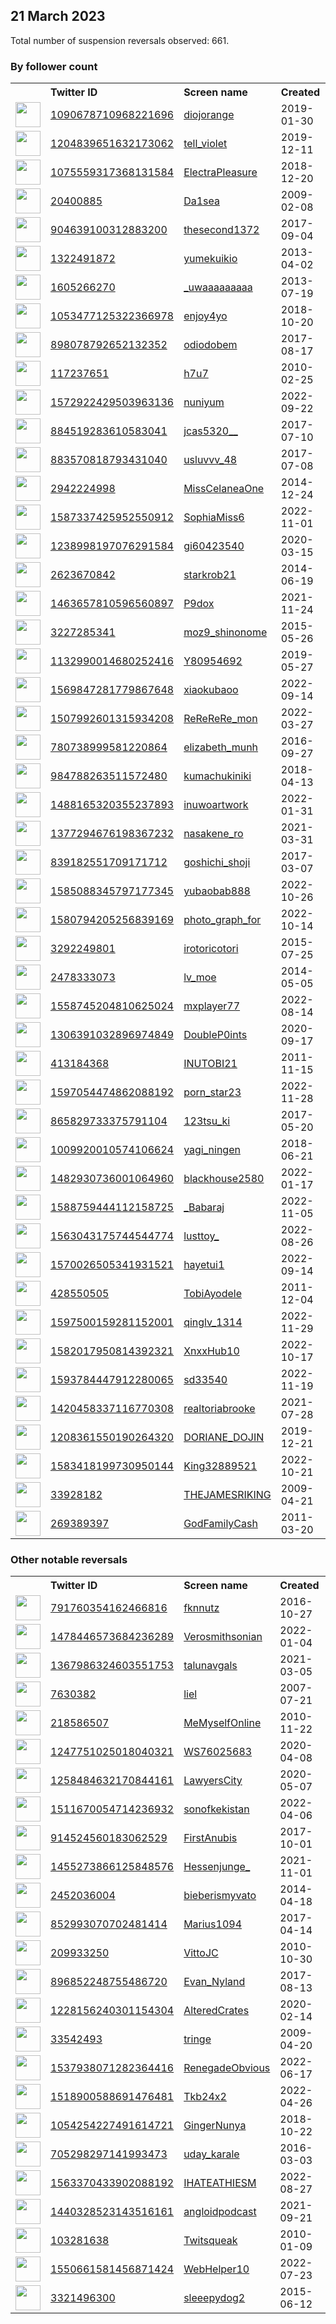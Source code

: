 
## 21 March 2023
Total number of suspension reversals observed: 661.

### By follower count
<table><tr><th></th><th align="left">Twitter ID</th><th align="left">Screen name</th>
<th align="left">Created</th><th align="left">Status</th><th align="left">Suspended</th><th align="left">Followers</th>
<tr><td><a href="https://pbs.twimg.com/profile_images/1637490944923533313/crRnyinU_normal.jpg"><img src="https://pbs.twimg.com/profile_images/1637490944923533313/crRnyinU_normal.jpg" width="40px" height="40px" align="center"/></a></td><td><a href="https://twitter.com/intent/user?user_id=1090678710968221696">1090678710968221696</a></td><td><a href="https://twitter.com/diojorange">diojorange</a></td><td>2019-01-30</td><td align="center"></td><td>2022-09-21</td><td>653983</td></tr>
<tr><td><a href="https://pbs.twimg.com/profile_images/1350491253406896130/P5OKT0a6_normal.jpg"><img src="https://pbs.twimg.com/profile_images/1350491253406896130/P5OKT0a6_normal.jpg" width="40px" height="40px" align="center"/></a></td><td><a href="https://twitter.com/intent/user?user_id=1204839651632173062">1204839651632173062</a></td><td><a href="https://twitter.com/tell_violet">tell_violet</a></td><td>2019-12-11</td><td align="center"></td><td>2023-02-06</td><td>401497</td></tr>
<tr><td><a href="https://pbs.twimg.com/profile_images/1075561028769988609/qSZPYdl7_normal.jpg"><img src="https://pbs.twimg.com/profile_images/1075561028769988609/qSZPYdl7_normal.jpg" width="40px" height="40px" align="center"/></a></td><td><a href="https://twitter.com/intent/user?user_id=1075559317368131584">1075559317368131584</a></td><td><a href="https://twitter.com/ElectraPleasure">ElectraPleasure</a></td><td>2018-12-20</td><td align="center"></td><td>2023-01-24</td><td>333628</td></tr>
<tr><td><a href="https://pbs.twimg.com/profile_images/1656657364274270211/zOsFqwuO_normal.jpg"><img src="https://pbs.twimg.com/profile_images/1656657364274270211/zOsFqwuO_normal.jpg" width="40px" height="40px" align="center"/></a></td><td><a href="https://twitter.com/intent/user?user_id=20400885">20400885</a></td><td><a href="https://twitter.com/Da1sea">Da1sea</a></td><td>2009-02-08</td><td align="center"></td><td>2022-10-12</td><td>276766</td></tr>
<tr><td><a href="https://pbs.twimg.com/profile_images/1640363805573259264/e5UzXES7_normal.jpg"><img src="https://pbs.twimg.com/profile_images/1640363805573259264/e5UzXES7_normal.jpg" width="40px" height="40px" align="center"/></a></td><td><a href="https://twitter.com/intent/user?user_id=904639100312883200">904639100312883200</a></td><td><a href="https://twitter.com/thesecond1372">thesecond1372</a></td><td>2017-09-04</td><td align="center"></td><td>2023-02-04</td><td>219672</td></tr>
<tr><td><a href="https://pbs.twimg.com/profile_images/1342885479197249536/PQ-DDsUU_normal.jpg"><img src="https://pbs.twimg.com/profile_images/1342885479197249536/PQ-DDsUU_normal.jpg" width="40px" height="40px" align="center"/></a></td><td><a href="https://twitter.com/intent/user?user_id=1322491872">1322491872</a></td><td><a href="https://twitter.com/yumekuikio">yumekuikio</a></td><td>2013-04-02</td><td align="center"></td><td>2023-02-03</td><td>209951</td></tr>
<tr><td><a href="https://pbs.twimg.com/profile_images/1570491934569033730/xdwXg6Md_normal.jpg"><img src="https://pbs.twimg.com/profile_images/1570491934569033730/xdwXg6Md_normal.jpg" width="40px" height="40px" align="center"/></a></td><td><a href="https://twitter.com/intent/user?user_id=1605266270">1605266270</a></td><td><a href="https://twitter.com/_uwaaaaaaaaa">_uwaaaaaaaaa</a></td><td>2013-07-19</td><td align="center"></td><td>2023-02-06</td><td>203693</td></tr>
<tr><td><a href="https://pbs.twimg.com/profile_images/1493925949120733185/UnxdAF2W_normal.jpg"><img src="https://pbs.twimg.com/profile_images/1493925949120733185/UnxdAF2W_normal.jpg" width="40px" height="40px" align="center"/></a></td><td><a href="https://twitter.com/intent/user?user_id=1053477125322366978">1053477125322366978</a></td><td><a href="https://twitter.com/enjoy4yo">enjoy4yo</a></td><td>2018-10-20</td><td align="center"></td><td>2023-02-03</td><td>176208</td></tr>
<tr><td><a href="https://pbs.twimg.com/profile_images/1012961089376710661/DuGiosKz_normal.jpg"><img src="https://pbs.twimg.com/profile_images/1012961089376710661/DuGiosKz_normal.jpg" width="40px" height="40px" align="center"/></a></td><td><a href="https://twitter.com/intent/user?user_id=898078792652132352">898078792652132352</a></td><td><a href="https://twitter.com/odiodobem">odiodobem</a></td><td>2017-08-17</td><td align="center"></td><td></td><td>172413</td></tr>
<tr><td><a href="https://pbs.twimg.com/profile_images/1649094397437571072/gKPe8GGB_normal.jpg"><img src="https://pbs.twimg.com/profile_images/1649094397437571072/gKPe8GGB_normal.jpg" width="40px" height="40px" align="center"/></a></td><td><a href="https://twitter.com/intent/user?user_id=117237651">117237651</a></td><td><a href="https://twitter.com/h7u7">h7u7</a></td><td>2010-02-25</td><td align="center"></td><td>2023-02-03</td><td>146983</td></tr>
<tr><td><a href="https://pbs.twimg.com/profile_images/1605027326890479616/jY_uVUeY_normal.jpg"><img src="https://pbs.twimg.com/profile_images/1605027326890479616/jY_uVUeY_normal.jpg" width="40px" height="40px" align="center"/></a></td><td><a href="https://twitter.com/intent/user?user_id=1572922429503963136">1572922429503963136</a></td><td><a href="https://twitter.com/nuniyum">nuniyum</a></td><td>2022-09-22</td><td align="center"></td><td>2023-02-03</td><td>143323</td></tr>
<tr><td><a href="https://pbs.twimg.com/profile_images/1062949268502261766/x8IvTNvL_normal.jpg"><img src="https://pbs.twimg.com/profile_images/1062949268502261766/x8IvTNvL_normal.jpg" width="40px" height="40px" align="center"/></a></td><td><a href="https://twitter.com/intent/user?user_id=884519283610583041">884519283610583041</a></td><td><a href="https://twitter.com/jcas5320__">jcas5320__</a></td><td>2017-07-10</td><td align="center"></td><td>2023-03-09</td><td>97744</td></tr>
<tr><td><a href="https://pbs.twimg.com/profile_images/1567018808384311298/EoPCbEK9_normal.jpg"><img src="https://pbs.twimg.com/profile_images/1567018808384311298/EoPCbEK9_normal.jpg" width="40px" height="40px" align="center"/></a></td><td><a href="https://twitter.com/intent/user?user_id=883570818793431040">883570818793431040</a></td><td><a href="https://twitter.com/usluvvv_48">usluvvv_48</a></td><td>2017-07-08</td><td align="center"></td><td>2023-02-03</td><td>81097</td></tr>
<tr><td><a href="https://pbs.twimg.com/profile_images/1637916495735840768/tgoW3qWZ_normal.jpg"><img src="https://pbs.twimg.com/profile_images/1637916495735840768/tgoW3qWZ_normal.jpg" width="40px" height="40px" align="center"/></a></td><td><a href="https://twitter.com/intent/user?user_id=2942224998">2942224998</a></td><td><a href="https://twitter.com/MissCelaneaOne">MissCelaneaOne</a></td><td>2014-12-24</td><td align="center"></td><td></td><td>68801</td></tr>
<tr><td><a href="https://pbs.twimg.com/profile_images/1617178415249125378/-Qc9XyuO_normal.jpg"><img src="https://pbs.twimg.com/profile_images/1617178415249125378/-Qc9XyuO_normal.jpg" width="40px" height="40px" align="center"/></a></td><td><a href="https://twitter.com/intent/user?user_id=1587337425952550912">1587337425952550912</a></td><td><a href="https://twitter.com/SophiaMiss6">SophiaMiss6</a></td><td>2022-11-01</td><td align="center"></td><td>2023-02-03</td><td>67397</td></tr>
<tr><td><a href="https://pbs.twimg.com/profile_images/1637956295629369345/vqqdfFHt_normal.jpg"><img src="https://pbs.twimg.com/profile_images/1637956295629369345/vqqdfFHt_normal.jpg" width="40px" height="40px" align="center"/></a></td><td><a href="https://twitter.com/intent/user?user_id=1238998197076291584">1238998197076291584</a></td><td><a href="https://twitter.com/gi60423540">gi60423540</a></td><td>2020-03-15</td><td align="center"></td><td>2023-02-06</td><td>66401</td></tr>
<tr><td><a href="https://pbs.twimg.com/profile_images/1642430094655336450/Hsx1BtsW_normal.jpg"><img src="https://pbs.twimg.com/profile_images/1642430094655336450/Hsx1BtsW_normal.jpg" width="40px" height="40px" align="center"/></a></td><td><a href="https://twitter.com/intent/user?user_id=2623670842">2623670842</a></td><td><a href="https://twitter.com/starkrob21">starkrob21</a></td><td>2014-06-19</td><td align="center"></td><td>2022-10-06</td><td>63856</td></tr>
<tr><td><a href="https://pbs.twimg.com/profile_images/1659310361886199808/Nr8T8TYr_normal.jpg"><img src="https://pbs.twimg.com/profile_images/1659310361886199808/Nr8T8TYr_normal.jpg" width="40px" height="40px" align="center"/></a></td><td><a href="https://twitter.com/intent/user?user_id=1463657810596560897">1463657810596560897</a></td><td><a href="https://twitter.com/P9dox">P9dox</a></td><td>2021-11-24</td><td align="center"></td><td>2023-02-03</td><td>62172</td></tr>
<tr><td><a href="https://pbs.twimg.com/profile_images/1602648507084460032/3okjE_k6_normal.jpg"><img src="https://pbs.twimg.com/profile_images/1602648507084460032/3okjE_k6_normal.jpg" width="40px" height="40px" align="center"/></a></td><td><a href="https://twitter.com/intent/user?user_id=3227285341">3227285341</a></td><td><a href="https://twitter.com/moz9_shinonome">moz9_shinonome</a></td><td>2015-05-26</td><td align="center"></td><td>2023-02-05</td><td>60215</td></tr>
<tr><td><a href="https://pbs.twimg.com/profile_images/1658453999828475905/odgNw2wm_normal.jpg"><img src="https://pbs.twimg.com/profile_images/1658453999828475905/odgNw2wm_normal.jpg" width="40px" height="40px" align="center"/></a></td><td><a href="https://twitter.com/intent/user?user_id=1132990014680252416">1132990014680252416</a></td><td><a href="https://twitter.com/Y80954692">Y80954692</a></td><td>2019-05-27</td><td align="center"></td><td>2023-02-05</td><td>59352</td></tr>
<tr><td><a href="https://pbs.twimg.com/profile_images/1640696897542430722/sWURDWj-_normal.jpg"><img src="https://pbs.twimg.com/profile_images/1640696897542430722/sWURDWj-_normal.jpg" width="40px" height="40px" align="center"/></a></td><td><a href="https://twitter.com/intent/user?user_id=1569847281779867648">1569847281779867648</a></td><td><a href="https://twitter.com/xiaokubaoo">xiaokubaoo</a></td><td>2022-09-14</td><td align="center"></td><td>2023-02-03</td><td>58461</td></tr>
<tr><td><a href="https://pbs.twimg.com/profile_images/1609213169121234944/zzwG1r9q_normal.jpg"><img src="https://pbs.twimg.com/profile_images/1609213169121234944/zzwG1r9q_normal.jpg" width="40px" height="40px" align="center"/></a></td><td><a href="https://twitter.com/intent/user?user_id=1507992601315934208">1507992601315934208</a></td><td><a href="https://twitter.com/ReReReRe_mon">ReReReRe_mon</a></td><td>2022-03-27</td><td align="center"></td><td>2023-02-06</td><td>54252</td></tr>
<tr><td><a href="https://pbs.twimg.com/profile_images/1654862382357970944/bG2-pN9__normal.jpg"><img src="https://pbs.twimg.com/profile_images/1654862382357970944/bG2-pN9__normal.jpg" width="40px" height="40px" align="center"/></a></td><td><a href="https://twitter.com/intent/user?user_id=780738999581220864">780738999581220864</a></td><td><a href="https://twitter.com/elizabeth_munh">elizabeth_munh</a></td><td>2016-09-27</td><td align="center"></td><td>2023-02-03</td><td>53850</td></tr>
<tr><td><a href="https://pbs.twimg.com/profile_images/1652280990818271233/CX-WRmlA_normal.jpg"><img src="https://pbs.twimg.com/profile_images/1652280990818271233/CX-WRmlA_normal.jpg" width="40px" height="40px" align="center"/></a></td><td><a href="https://twitter.com/intent/user?user_id=984788263511572480">984788263511572480</a></td><td><a href="https://twitter.com/kumachukiniki">kumachukiniki</a></td><td>2018-04-13</td><td align="center"></td><td>2023-02-05</td><td>49272</td></tr>
<tr><td><a href="https://pbs.twimg.com/profile_images/1564228912627871744/SNmLRsHO_normal.jpg"><img src="https://pbs.twimg.com/profile_images/1564228912627871744/SNmLRsHO_normal.jpg" width="40px" height="40px" align="center"/></a></td><td><a href="https://twitter.com/intent/user?user_id=1488165320355237893">1488165320355237893</a></td><td><a href="https://twitter.com/inuwoartwork">inuwoartwork</a></td><td>2022-01-31</td><td align="center"></td><td>2023-02-03</td><td>47615</td></tr>
<tr><td><a href="https://pbs.twimg.com/profile_images/1551220545001500674/LFvxqBMD_normal.jpg"><img src="https://pbs.twimg.com/profile_images/1551220545001500674/LFvxqBMD_normal.jpg" width="40px" height="40px" align="center"/></a></td><td><a href="https://twitter.com/intent/user?user_id=1377294676198367232">1377294676198367232</a></td><td><a href="https://twitter.com/nasakene_ro">nasakene_ro</a></td><td>2021-03-31</td><td align="center">🚫</td><td>2023-02-05</td><td>45562</td></tr>
<tr><td><a href="https://pbs.twimg.com/profile_images/1645810841642737671/y7nhAgsq_normal.jpg"><img src="https://pbs.twimg.com/profile_images/1645810841642737671/y7nhAgsq_normal.jpg" width="40px" height="40px" align="center"/></a></td><td><a href="https://twitter.com/intent/user?user_id=839182551709171712">839182551709171712</a></td><td><a href="https://twitter.com/goshichi_shoji">goshichi_shoji</a></td><td>2017-03-07</td><td align="center"></td><td>2023-02-06</td><td>42756</td></tr>
<tr><td><a href="https://pbs.twimg.com/profile_images/1652292499145146368/AtxP6BTq_normal.jpg"><img src="https://pbs.twimg.com/profile_images/1652292499145146368/AtxP6BTq_normal.jpg" width="40px" height="40px" align="center"/></a></td><td><a href="https://twitter.com/intent/user?user_id=1585088345797177345">1585088345797177345</a></td><td><a href="https://twitter.com/yubaobab888">yubaobab888</a></td><td>2022-10-26</td><td align="center"></td><td>2023-02-03</td><td>41837</td></tr>
<tr><td><a href="https://pbs.twimg.com/profile_images/1658718128610885634/2-5ud7nX_normal.jpg"><img src="https://pbs.twimg.com/profile_images/1658718128610885634/2-5ud7nX_normal.jpg" width="40px" height="40px" align="center"/></a></td><td><a href="https://twitter.com/intent/user?user_id=1580794205256839169">1580794205256839169</a></td><td><a href="https://twitter.com/photo_graph_for">photo_graph_for</a></td><td>2022-10-14</td><td align="center"></td><td>2023-02-03</td><td>40578</td></tr>
<tr><td><a href="https://pbs.twimg.com/profile_images/1615641694392967168/KMYVrpYj_normal.jpg"><img src="https://pbs.twimg.com/profile_images/1615641694392967168/KMYVrpYj_normal.jpg" width="40px" height="40px" align="center"/></a></td><td><a href="https://twitter.com/intent/user?user_id=3292249801">3292249801</a></td><td><a href="https://twitter.com/irotoricotori">irotoricotori</a></td><td>2015-07-25</td><td align="center"></td><td>2023-02-05</td><td>40337</td></tr>
<tr><td><a href="https://pbs.twimg.com/profile_images/1636585780041879552/iBFGKf1D_normal.jpg"><img src="https://pbs.twimg.com/profile_images/1636585780041879552/iBFGKf1D_normal.jpg" width="40px" height="40px" align="center"/></a></td><td><a href="https://twitter.com/intent/user?user_id=2478333073">2478333073</a></td><td><a href="https://twitter.com/lv_moe">lv_moe</a></td><td>2014-05-05</td><td align="center"></td><td>2023-02-03</td><td>38849</td></tr>
<tr><td><a href="https://pbs.twimg.com/profile_images/1638462995042037760/6R_3N-ib_normal.jpg"><img src="https://pbs.twimg.com/profile_images/1638462995042037760/6R_3N-ib_normal.jpg" width="40px" height="40px" align="center"/></a></td><td><a href="https://twitter.com/intent/user?user_id=1558745204810625024">1558745204810625024</a></td><td><a href="https://twitter.com/mxplayer77">mxplayer77</a></td><td>2022-08-14</td><td align="center"></td><td>2023-02-03</td><td>37786</td></tr>
<tr><td><a href="https://pbs.twimg.com/profile_images/1619628392902721538/OhXNNrq7_normal.jpg"><img src="https://pbs.twimg.com/profile_images/1619628392902721538/OhXNNrq7_normal.jpg" width="40px" height="40px" align="center"/></a></td><td><a href="https://twitter.com/intent/user?user_id=1306391032896974849">1306391032896974849</a></td><td><a href="https://twitter.com/DoubleP0ints">DoubleP0ints</a></td><td>2020-09-17</td><td align="center"></td><td>2023-02-03</td><td>37152</td></tr>
<tr><td><a href="https://pbs.twimg.com/profile_images/1645334272478437377/D9s-1sQs_normal.jpg"><img src="https://pbs.twimg.com/profile_images/1645334272478437377/D9s-1sQs_normal.jpg" width="40px" height="40px" align="center"/></a></td><td><a href="https://twitter.com/intent/user?user_id=413184368">413184368</a></td><td><a href="https://twitter.com/INUTOBI21">INUTOBI21</a></td><td>2011-11-15</td><td align="center"></td><td>2023-02-02</td><td>33967</td></tr>
<tr><td><a href="https://pbs.twimg.com/profile_images/1658765802038861824/SYSAsWqF_normal.jpg"><img src="https://pbs.twimg.com/profile_images/1658765802038861824/SYSAsWqF_normal.jpg" width="40px" height="40px" align="center"/></a></td><td><a href="https://twitter.com/intent/user?user_id=1597054474862088192">1597054474862088192</a></td><td><a href="https://twitter.com/porn_star23">porn_star23</a></td><td>2022-11-28</td><td align="center"></td><td>2023-02-03</td><td>31911</td></tr>
<tr><td><a href="https://pbs.twimg.com/profile_images/1596942671075233792/ScfZvgDu_normal.jpg"><img src="https://pbs.twimg.com/profile_images/1596942671075233792/ScfZvgDu_normal.jpg" width="40px" height="40px" align="center"/></a></td><td><a href="https://twitter.com/intent/user?user_id=865829733375791104">865829733375791104</a></td><td><a href="https://twitter.com/123tsu_ki">123tsu_ki</a></td><td>2017-05-20</td><td align="center"></td><td>2023-02-03</td><td>31358</td></tr>
<tr><td><a href="https://pbs.twimg.com/profile_images/1010003627799244802/G7gJH-br_normal.jpg"><img src="https://pbs.twimg.com/profile_images/1010003627799244802/G7gJH-br_normal.jpg" width="40px" height="40px" align="center"/></a></td><td><a href="https://twitter.com/intent/user?user_id=1009920010574106624">1009920010574106624</a></td><td><a href="https://twitter.com/yagi_ningen">yagi_ningen</a></td><td>2018-06-21</td><td align="center"></td><td>2023-02-05</td><td>29166</td></tr>
<tr><td><a href="https://pbs.twimg.com/profile_images/1616695633360064512/C8za14d5_normal.jpg"><img src="https://pbs.twimg.com/profile_images/1616695633360064512/C8za14d5_normal.jpg" width="40px" height="40px" align="center"/></a></td><td><a href="https://twitter.com/intent/user?user_id=1482930736001064960">1482930736001064960</a></td><td><a href="https://twitter.com/blackhouse2580">blackhouse2580</a></td><td>2022-01-17</td><td align="center"></td><td>2023-02-03</td><td>26608</td></tr>
<tr><td><a href="https://pbs.twimg.com/profile_images/1611973049053765633/H41gDEoS_normal.jpg"><img src="https://pbs.twimg.com/profile_images/1611973049053765633/H41gDEoS_normal.jpg" width="40px" height="40px" align="center"/></a></td><td><a href="https://twitter.com/intent/user?user_id=1588759444112158725">1588759444112158725</a></td><td><a href="https://twitter.com/_Babaraj">_Babaraj</a></td><td>2022-11-05</td><td align="center">🚫</td><td>2023-02-03</td><td>25013</td></tr>
<tr><td><a href="https://pbs.twimg.com/profile_images/1647200071937830912/IZGc008T_normal.jpg"><img src="https://pbs.twimg.com/profile_images/1647200071937830912/IZGc008T_normal.jpg" width="40px" height="40px" align="center"/></a></td><td><a href="https://twitter.com/intent/user?user_id=1563043175744544774">1563043175744544774</a></td><td><a href="https://twitter.com/lusttoy_">lusttoy_</a></td><td>2022-08-26</td><td align="center">🚫</td><td>2023-02-03</td><td>24073</td></tr>
<tr><td><a href="https://pbs.twimg.com/profile_images/1656132895931760640/aYKj2qAQ_normal.jpg"><img src="https://pbs.twimg.com/profile_images/1656132895931760640/aYKj2qAQ_normal.jpg" width="40px" height="40px" align="center"/></a></td><td><a href="https://twitter.com/intent/user?user_id=1570026505341931521">1570026505341931521</a></td><td><a href="https://twitter.com/hayetui1">hayetui1</a></td><td>2022-09-14</td><td align="center"></td><td>2023-02-03</td><td>23642</td></tr>
<tr><td><a href="https://pbs.twimg.com/profile_images/1639970516030070784/I_XPbcQ9_normal.jpg"><img src="https://pbs.twimg.com/profile_images/1639970516030070784/I_XPbcQ9_normal.jpg" width="40px" height="40px" align="center"/></a></td><td><a href="https://twitter.com/intent/user?user_id=428550505">428550505</a></td><td><a href="https://twitter.com/TobiAyodele">TobiAyodele</a></td><td>2011-12-04</td><td align="center">🚫</td><td>2023-01-13</td><td>23482</td></tr>
<tr><td><a href="https://pbs.twimg.com/profile_images/1638325747344625664/VotD97Ec_normal.jpg"><img src="https://pbs.twimg.com/profile_images/1638325747344625664/VotD97Ec_normal.jpg" width="40px" height="40px" align="center"/></a></td><td><a href="https://twitter.com/intent/user?user_id=1597500159281152001">1597500159281152001</a></td><td><a href="https://twitter.com/qinglv_1314">qinglv_1314</a></td><td>2022-11-29</td><td align="center">🚫</td><td>2023-02-03</td><td>22918</td></tr>
<tr><td><a href="https://pbs.twimg.com/profile_images/1605584646380453889/SmAfte6T_normal.jpg"><img src="https://pbs.twimg.com/profile_images/1605584646380453889/SmAfte6T_normal.jpg" width="40px" height="40px" align="center"/></a></td><td><a href="https://twitter.com/intent/user?user_id=1582017950814392321">1582017950814392321</a></td><td><a href="https://twitter.com/XnxxHub10">XnxxHub10</a></td><td>2022-10-17</td><td align="center">🚫</td><td>2023-02-03</td><td>22761</td></tr>
<tr><td><a href="https://pbs.twimg.com/profile_images/1643990582501711874/O-ykFNBx_normal.jpg"><img src="https://pbs.twimg.com/profile_images/1643990582501711874/O-ykFNBx_normal.jpg" width="40px" height="40px" align="center"/></a></td><td><a href="https://twitter.com/intent/user?user_id=1593784447912280065">1593784447912280065</a></td><td><a href="https://twitter.com/sd33540">sd33540</a></td><td>2022-11-19</td><td align="center"></td><td>2023-02-03</td><td>21347</td></tr>
<tr><td><a href="https://pbs.twimg.com/profile_images/1638260766963912716/2gx-Wova_normal.jpg"><img src="https://pbs.twimg.com/profile_images/1638260766963912716/2gx-Wova_normal.jpg" width="40px" height="40px" align="center"/></a></td><td><a href="https://twitter.com/intent/user?user_id=1420458337116770308">1420458337116770308</a></td><td><a href="https://twitter.com/realtoriabrooke">realtoriabrooke</a></td><td>2021-07-28</td><td align="center"></td><td>2022-11-09</td><td>19668</td></tr>
<tr><td><a href="https://pbs.twimg.com/profile_images/1208362086683697153/lA49q4Qu_normal.jpg"><img src="https://pbs.twimg.com/profile_images/1208362086683697153/lA49q4Qu_normal.jpg" width="40px" height="40px" align="center"/></a></td><td><a href="https://twitter.com/intent/user?user_id=1208361550190264320">1208361550190264320</a></td><td><a href="https://twitter.com/DORIANE_DOJIN">DORIANE_DOJIN</a></td><td>2019-12-21</td><td align="center"></td><td>2023-02-06</td><td>19129</td></tr>
<tr><td><a href="https://pbs.twimg.com/profile_images/1612711024540680194/SAf1clm7_normal.jpg"><img src="https://pbs.twimg.com/profile_images/1612711024540680194/SAf1clm7_normal.jpg" width="40px" height="40px" align="center"/></a></td><td><a href="https://twitter.com/intent/user?user_id=1583418199730950144">1583418199730950144</a></td><td><a href="https://twitter.com/King32889521">King32889521</a></td><td>2022-10-21</td><td align="center">🚫</td><td>2023-02-03</td><td>17983</td></tr>
<tr><td><a href="https://pbs.twimg.com/profile_images/1646869949816659971/3lqPIIM5_normal.jpg"><img src="https://pbs.twimg.com/profile_images/1646869949816659971/3lqPIIM5_normal.jpg" width="40px" height="40px" align="center"/></a></td><td><a href="https://twitter.com/intent/user?user_id=33928182">33928182</a></td><td><a href="https://twitter.com/THEJAMESRIKING">THEJAMESRIKING</a></td><td>2009-04-21</td><td align="center">🔒</td><td>2022-11-24</td><td>17449</td></tr>
<tr><td><a href="https://pbs.twimg.com/profile_images/1638108200607322114/Ove3ku5t_normal.jpg"><img src="https://pbs.twimg.com/profile_images/1638108200607322114/Ove3ku5t_normal.jpg" width="40px" height="40px" align="center"/></a></td><td><a href="https://twitter.com/intent/user?user_id=269389397">269389397</a></td><td><a href="https://twitter.com/GodFamilyCash">GodFamilyCash</a></td><td>2011-03-20</td><td align="center"></td><td>2022-08-13</td><td>16675</td></tr>
</table>

### Other notable reversals
<table><tr><th></th><th align="left">Twitter ID</th><th align="left">Screen name</th>
<th align="left">Created</th><th align="left">Status</th><th align="left">Suspended</th><th align="left">Followers</th>
<tr><td><a href="https://pbs.twimg.com/profile_images/1352281527200215104/KlXWTUak_normal.jpg"><img src="https://pbs.twimg.com/profile_images/1352281527200215104/KlXWTUak_normal.jpg" width="40px" height="40px" align="center"/></a></td><td><a href="https://twitter.com/intent/user?user_id=791760354162466816">791760354162466816</a></td><td><a href="https://twitter.com/fknnutz">fknnutz</a></td><td>2016-10-27</td><td align="center"></td><td>2023-03-01</td><td>1665</td></tr>
<tr><td><a href="https://pbs.twimg.com/profile_images/1638744417656766464/4NgUhjGN_normal.jpg"><img src="https://pbs.twimg.com/profile_images/1638744417656766464/4NgUhjGN_normal.jpg" width="40px" height="40px" align="center"/></a></td><td><a href="https://twitter.com/intent/user?user_id=1478446573684236289">1478446573684236289</a></td><td><a href="https://twitter.com/Verosmithsonian">Verosmithsonian</a></td><td>2022-01-04</td><td align="center">🔒</td><td>2022-11-28</td><td>398</td></tr>
<tr><td><a href="https://pbs.twimg.com/profile_images/1539287331894702081/98YKPxBx_normal.jpg"><img src="https://pbs.twimg.com/profile_images/1539287331894702081/98YKPxBx_normal.jpg" width="40px" height="40px" align="center"/></a></td><td><a href="https://twitter.com/intent/user?user_id=1367986324603551753">1367986324603551753</a></td><td><a href="https://twitter.com/talunavgals">talunavgals</a></td><td>2021-03-05</td><td align="center"></td><td>2022-12-29</td><td>952</td></tr>
<tr><td><a href="https://pbs.twimg.com/profile_images/24692232/Beijing_Great_Wall_Cable_Car6_normal.jpg"><img src="https://pbs.twimg.com/profile_images/24692232/Beijing_Great_Wall_Cable_Car6_normal.jpg" width="40px" height="40px" align="center"/></a></td><td><a href="https://twitter.com/intent/user?user_id=7630382">7630382</a></td><td><a href="https://twitter.com/liel">liel</a></td><td>2007-07-21</td><td align="center"></td><td>2023-03-20</td><td>8344</td></tr>
<tr><td><a href="https://pbs.twimg.com/profile_images/1655944585833750528/J2PzZyz5_normal.jpg"><img src="https://pbs.twimg.com/profile_images/1655944585833750528/J2PzZyz5_normal.jpg" width="40px" height="40px" align="center"/></a></td><td><a href="https://twitter.com/intent/user?user_id=218586507">218586507</a></td><td><a href="https://twitter.com/MeMyselfOnline">MeMyselfOnline</a></td><td>2010-11-22</td><td align="center"></td><td>2022-11-24</td><td>8569</td></tr>
<tr><td><a href="https://pbs.twimg.com/profile_images/1642338955373993984/F_IP1NOy_normal.jpg"><img src="https://pbs.twimg.com/profile_images/1642338955373993984/F_IP1NOy_normal.jpg" width="40px" height="40px" align="center"/></a></td><td><a href="https://twitter.com/intent/user?user_id=1247751025018040321">1247751025018040321</a></td><td><a href="https://twitter.com/WS76025683">WS76025683</a></td><td>2020-04-08</td><td align="center"></td><td>2022-12-27</td><td>1576</td></tr>
<tr><td><a href="https://pbs.twimg.com/profile_images/1259395187857518592/JYJGStSR_normal.jpg"><img src="https://pbs.twimg.com/profile_images/1259395187857518592/JYJGStSR_normal.jpg" width="40px" height="40px" align="center"/></a></td><td><a href="https://twitter.com/intent/user?user_id=1258484632170844161">1258484632170844161</a></td><td><a href="https://twitter.com/LawyersCity">LawyersCity</a></td><td>2020-05-07</td><td align="center"></td><td>2022-11-22</td><td>15077</td></tr>
<tr><td><a href="https://pbs.twimg.com/profile_images/1640244132667850753/lJGtlKn0_normal.jpg"><img src="https://pbs.twimg.com/profile_images/1640244132667850753/lJGtlKn0_normal.jpg" width="40px" height="40px" align="center"/></a></td><td><a href="https://twitter.com/intent/user?user_id=1511670054714236932">1511670054714236932</a></td><td><a href="https://twitter.com/sonofkekistan">sonofkekistan</a></td><td>2022-04-06</td><td align="center">👋</td><td>2023-03-05</td><td>282</td></tr>
<tr><td><a href="https://pbs.twimg.com/profile_images/973423372477415424/C2HeMF9D_normal.jpg"><img src="https://pbs.twimg.com/profile_images/973423372477415424/C2HeMF9D_normal.jpg" width="40px" height="40px" align="center"/></a></td><td><a href="https://twitter.com/intent/user?user_id=914524560183062529">914524560183062529</a></td><td><a href="https://twitter.com/FirstAnubis">FirstAnubis</a></td><td>2017-10-01</td><td align="center"></td><td>2023-01-02</td><td>286</td></tr>
<tr><td><a href="https://pbs.twimg.com/profile_images/1542472056218025984/iuFuuTwV_normal.jpg"><img src="https://pbs.twimg.com/profile_images/1542472056218025984/iuFuuTwV_normal.jpg" width="40px" height="40px" align="center"/></a></td><td><a href="https://twitter.com/intent/user?user_id=1455273866125848576">1455273866125848576</a></td><td><a href="https://twitter.com/Hessenjunge_">Hessenjunge_</a></td><td>2021-11-01</td><td align="center"></td><td>2022-11-07</td><td>1299</td></tr>
<tr><td><a href="https://pbs.twimg.com/profile_images/1377808737130414080/GruOdusX_normal.jpg"><img src="https://pbs.twimg.com/profile_images/1377808737130414080/GruOdusX_normal.jpg" width="40px" height="40px" align="center"/></a></td><td><a href="https://twitter.com/intent/user?user_id=2452036004">2452036004</a></td><td><a href="https://twitter.com/bieberismyvato">bieberismyvato</a></td><td>2014-04-18</td><td align="center"></td><td>2023-01-03</td><td>145</td></tr>
<tr><td><a href="https://pbs.twimg.com/profile_images/1564619416968503298/d0rCXbH2_normal.jpg"><img src="https://pbs.twimg.com/profile_images/1564619416968503298/d0rCXbH2_normal.jpg" width="40px" height="40px" align="center"/></a></td><td><a href="https://twitter.com/intent/user?user_id=852993070702481414">852993070702481414</a></td><td><a href="https://twitter.com/Marius1094">Marius1094</a></td><td>2017-04-14</td><td align="center"></td><td>2023-01-02</td><td>1014</td></tr>
<tr><td><a href="https://pbs.twimg.com/profile_images/1351337153620398080/dwHHx2JU_normal.jpg"><img src="https://pbs.twimg.com/profile_images/1351337153620398080/dwHHx2JU_normal.jpg" width="40px" height="40px" align="center"/></a></td><td><a href="https://twitter.com/intent/user?user_id=209933250">209933250</a></td><td><a href="https://twitter.com/VittoJC">VittoJC</a></td><td>2010-10-30</td><td align="center"></td><td>2023-03-08</td><td>1604</td></tr>
<tr><td><a href="https://abs.twimg.com/sticky/default_profile_images/default_profile_normal.png"><img src="https://abs.twimg.com/sticky/default_profile_images/default_profile_normal.png" width="40px" height="40px" align="center"/></a></td><td><a href="https://twitter.com/intent/user?user_id=896852248755486720">896852248755486720</a></td><td><a href="https://twitter.com/Evan_Nyland">Evan_Nyland</a></td><td>2017-08-13</td><td align="center">🚫</td><td>2023-03-09</td><td>1</td></tr>
<tr><td><a href="https://pbs.twimg.com/profile_images/1228156618501586945/qSwaeWZV_normal.jpg"><img src="https://pbs.twimg.com/profile_images/1228156618501586945/qSwaeWZV_normal.jpg" width="40px" height="40px" align="center"/></a></td><td><a href="https://twitter.com/intent/user?user_id=1228156240301154304">1228156240301154304</a></td><td><a href="https://twitter.com/AlteredCrates">AlteredCrates</a></td><td>2020-02-14</td><td align="center"></td><td>2023-01-26</td><td>628</td></tr>
<tr><td><a href="https://pbs.twimg.com/profile_images/1646716065932607488/ZMcaaU9l_normal.jpg"><img src="https://pbs.twimg.com/profile_images/1646716065932607488/ZMcaaU9l_normal.jpg" width="40px" height="40px" align="center"/></a></td><td><a href="https://twitter.com/intent/user?user_id=33542493">33542493</a></td><td><a href="https://twitter.com/tringe">tringe</a></td><td>2009-04-20</td><td align="center"></td><td>2023-03-14</td><td>790</td></tr>
<tr><td><a href="https://pbs.twimg.com/profile_images/1540170944785879042/5cez2UgU_normal.jpg"><img src="https://pbs.twimg.com/profile_images/1540170944785879042/5cez2UgU_normal.jpg" width="40px" height="40px" align="center"/></a></td><td><a href="https://twitter.com/intent/user?user_id=1537938071282364416">1537938071282364416</a></td><td><a href="https://twitter.com/RenegadeObvious">RenegadeObvious</a></td><td>2022-06-17</td><td align="center"></td><td>2023-01-26</td><td>99</td></tr>
<tr><td><a href="https://pbs.twimg.com/profile_images/1586126601774764032/qjZD3rGS_normal.jpg"><img src="https://pbs.twimg.com/profile_images/1586126601774764032/qjZD3rGS_normal.jpg" width="40px" height="40px" align="center"/></a></td><td><a href="https://twitter.com/intent/user?user_id=1518900588691476481">1518900588691476481</a></td><td><a href="https://twitter.com/Tkb24x2">Tkb24x2</a></td><td>2022-04-26</td><td align="center"></td><td>2022-12-27</td><td>198</td></tr>
<tr><td><a href="https://pbs.twimg.com/profile_images/1586135899066302466/0rMIYZ5W_normal.jpg"><img src="https://pbs.twimg.com/profile_images/1586135899066302466/0rMIYZ5W_normal.jpg" width="40px" height="40px" align="center"/></a></td><td><a href="https://twitter.com/intent/user?user_id=1054254227491614721">1054254227491614721</a></td><td><a href="https://twitter.com/GingerNunya">GingerNunya</a></td><td>2018-10-22</td><td align="center"></td><td>2022-12-05</td><td>387</td></tr>
<tr><td><a href="https://pbs.twimg.com/profile_images/1492948161370886144/1sflTJfF_normal.jpg"><img src="https://pbs.twimg.com/profile_images/1492948161370886144/1sflTJfF_normal.jpg" width="40px" height="40px" align="center"/></a></td><td><a href="https://twitter.com/intent/user?user_id=705298297141993473">705298297141993473</a></td><td><a href="https://twitter.com/uday_karale">uday_karale</a></td><td>2016-03-03</td><td align="center"></td><td>2023-03-02</td><td>22</td></tr>
<tr><td><a href="https://pbs.twimg.com/profile_images/1593022219021881344/ZZ1bOvTf_normal.jpg"><img src="https://pbs.twimg.com/profile_images/1593022219021881344/ZZ1bOvTf_normal.jpg" width="40px" height="40px" align="center"/></a></td><td><a href="https://twitter.com/intent/user?user_id=1563370433902088192">1563370433902088192</a></td><td><a href="https://twitter.com/IHATEATHIESM">IHATEATHIESM</a></td><td>2022-08-27</td><td align="center"></td><td>2023-01-05</td><td>30</td></tr>
<tr><td><a href="https://pbs.twimg.com/profile_images/1640731628103163906/yc3dR2jE_normal.jpg"><img src="https://pbs.twimg.com/profile_images/1640731628103163906/yc3dR2jE_normal.jpg" width="40px" height="40px" align="center"/></a></td><td><a href="https://twitter.com/intent/user?user_id=1440328523143516161">1440328523143516161</a></td><td><a href="https://twitter.com/angloidpodcast">angloidpodcast</a></td><td>2021-09-21</td><td align="center"></td><td>2022-11-03</td><td>336</td></tr>
<tr><td><a href="https://pbs.twimg.com/profile_images/1638279040913100822/rM94eCeJ_normal.jpg"><img src="https://pbs.twimg.com/profile_images/1638279040913100822/rM94eCeJ_normal.jpg" width="40px" height="40px" align="center"/></a></td><td><a href="https://twitter.com/intent/user?user_id=103281638">103281638</a></td><td><a href="https://twitter.com/Twitsqueak">Twitsqueak</a></td><td>2010-01-09</td><td align="center"></td><td>2023-03-15</td><td>70</td></tr>
<tr><td><a href="https://pbs.twimg.com/profile_images/1550662273001070593/vFZjjaGP_normal.jpg"><img src="https://pbs.twimg.com/profile_images/1550662273001070593/vFZjjaGP_normal.jpg" width="40px" height="40px" align="center"/></a></td><td><a href="https://twitter.com/intent/user?user_id=1550661581456871424">1550661581456871424</a></td><td><a href="https://twitter.com/WebHelper10">WebHelper10</a></td><td>2022-07-23</td><td align="center"></td><td>2022-12-10</td><td>335</td></tr>
<tr><td><a href="https://pbs.twimg.com/profile_images/1373798479043174403/Mx6CxrHm_normal.jpg"><img src="https://pbs.twimg.com/profile_images/1373798479043174403/Mx6CxrHm_normal.jpg" width="40px" height="40px" align="center"/></a></td><td><a href="https://twitter.com/intent/user?user_id=3321496300">3321496300</a></td><td><a href="https://twitter.com/sleeepydog2">sleeepydog2</a></td><td>2015-06-12</td><td align="center"></td><td>2022-07-16</td><td>1587</td></tr>
</table>
